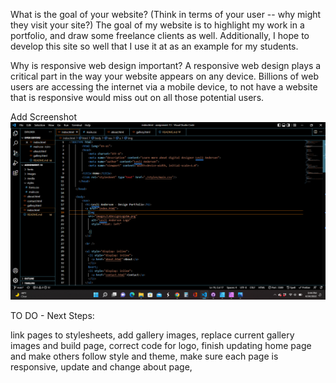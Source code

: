 What is the goal of your website? (Think in terms of your user -- why might they visit your site?)
The goal of my website is to highlight my work in a portfolio, and draw some freelance clients as well. Additionally, I hope to develop this site so well that I use it at as an example for my students.

Why is responsive web design important?
A responsive web design plays a critical part in the way your website appears on any device. Billions of web users are accessing the internet via a mobile device, to not have a website that is responsive would miss out on all those potential users.

Add Screenshot
![My Screenshot](./images/AndersonScreenshot13.png)

TO DO - Next Steps:

link pages to stylesheets,
add gallery images,
replace current gallery images and build page,
correct code for logo,
finish updating home page and make others follow style and theme,
make sure each page is responsive,
update and change about page,
